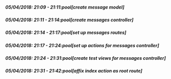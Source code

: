
##### 05/04/2018: 21:09 - 21:11:pool[create message model]

##### 05/04/2018: 21:11 - 21:14:pool[create messages controller]

##### 05/04/2018: 21:14 - 21:17:pool[set up messages routes]

##### 05/04/2018: 21:17 - 21:24:pool[set up actions for messages controller]

##### 05/04/2018: 21:24 - 21:31:pool[create test views for messages controller]

##### 05/04/2018: 21:31 - 21:42:pool[affix index action as root route]
